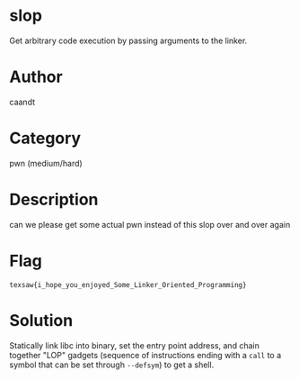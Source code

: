 # slop

Get arbitrary code execution by passing arguments to the linker.

# Author

caandt

# Category

pwn (medium/hard)

# Description

can we please get some actual pwn instead of this slop over and over again

# Flag

`texsaw{i_hope_you_enjoyed_Some_Linker_Oriented_Programming}`

# Solution

Statically link libc into binary, set the entry point address, and chain together "LOP" gadgets (sequence of instructions ending with a `call` to a symbol that can be set through `--defsym`) to get a shell.

